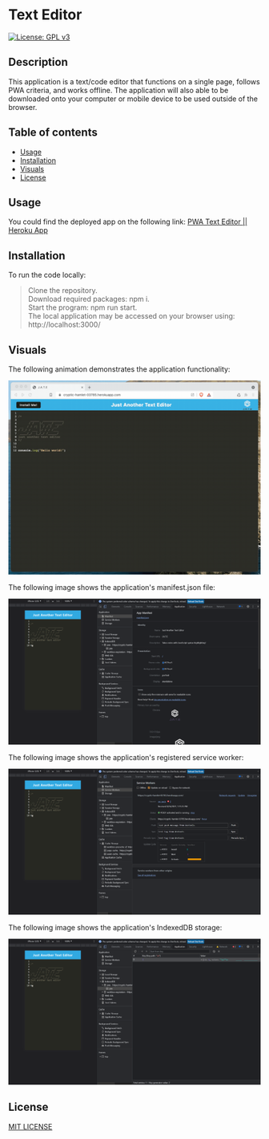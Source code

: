 # Text Editor

[![License: GPL v3](https://img.shields.io/badge/license-MIT-red)](https://www.gnu.org/licenses/gpl-3.0)

## Description

This application is a text/code editor that functions on a single page, follows PWA criteria, and works offline. The application will also able to be downloaded onto your computer or mobile device to be used outside of the browser.

## Table of contents

- [Usage](#Usage)
- [Installation](#Installation)
- [Visuals](#Visuals)
- [License](#License)

## Usage

You could find the deployed app on the following link:
[PWA Text Editor || Heroku App](https://pwa-text--editor-aff5e33049ce.herokuapp.com/)

## Installation

To run the code locally:<br>

> Clone the repository.<br>
> Download required packages: npm i.<br>
> Start the program: npm run start.<br>
> The local application may be accessed on your browser using: http://localhost:3000/

## Visuals

The following animation demonstrates the application functionality:

![This is an image](./images/19-pwa-homework-demo-01.gif)

The following image shows the application's manifest.json file:

![This is an image](./images/19-pwa-homework-demo-02.png)

The following image shows the application's registered service worker:

![This is an image](./images/19-pwa-homework-demo-03.png)

The following image shows the application's IndexedDB storage:

![This is an image](./images/19-pwa-homework-demo-04.png)

## License

[MIT LICENSE](https://raw.githubusercontent.com/Ruskin20/Text-Editor/master/LICENSE)

